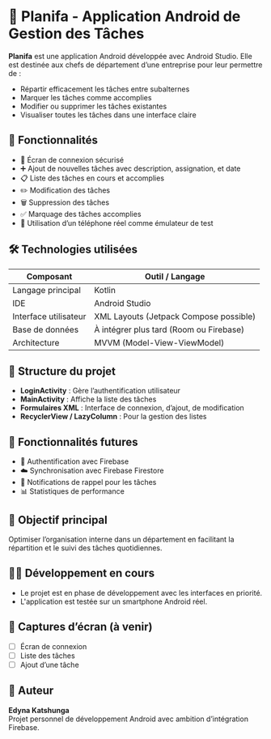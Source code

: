 # 📱 Planifa - Application Android de Gestion des Tâches

**Planifa** est une application Android développée avec Android Studio. Elle est destinée aux chefs de département d’une entreprise pour leur permettre de :
- Répartir efficacement les tâches entre subalternes
- Marquer les tâches comme accomplies
- Modifier ou supprimer les tâches existantes
- Visualiser toutes les tâches dans une interface claire

## 🔧 Fonctionnalités

- 🔐 Écran de connexion sécurisé
- ➕ Ajout de nouvelles tâches avec description, assignation, et date
- 📋 Liste des tâches en cours et accomplies
- ✏️ Modification des tâches
- 🗑️ Suppression des tâches
- ✅ Marquage des tâches accomplies
- 📱 Utilisation d’un téléphone réel comme émulateur de test

## 🛠️ Technologies utilisées

| Composant            | Outil / Langage                       |
|----------------------|----------------------------------------|
| Langage principal     | Kotlin                                 |
| IDE                   | Android Studio                         |
| Interface utilisateur | XML Layouts (Jetpack Compose possible)|
| Base de données       | À intégrer plus tard (Room ou Firebase)|
| Architecture          | MVVM (Model-View-ViewModel)            |

## 📂 Structure du projet

- **LoginActivity** : Gère l’authentification utilisateur
- **MainActivity** : Affiche la liste des tâches
- **Formulaires XML** : Interface de connexion, d’ajout, de modification
- **RecyclerView / LazyColumn** : Pour la gestion des listes

## 🚧 Fonctionnalités futures

- 🔐 Authentification avec Firebase
- ☁️ Synchronisation avec Firebase Firestore
- 🔔 Notifications de rappel pour les tâches
- 📊 Statistiques de performance

## 🎯 Objectif principal

Optimiser l’organisation interne dans un département en facilitant la répartition et le suivi des tâches quotidiennes.

## 👨‍💻 Développement en cours

- Le projet est en phase de développement avec les interfaces en priorité.
- L'application est testée sur un smartphone Android réel.

## 📸 Captures d’écran (à venir)

- [ ] Écran de connexion
- [ ] Liste des tâches
- [ ] Ajout d’une tâche

## 📍 Auteur

**Edyna Katshunga**  
Projet personnel de développement Android avec ambition d’intégration Firebase.

